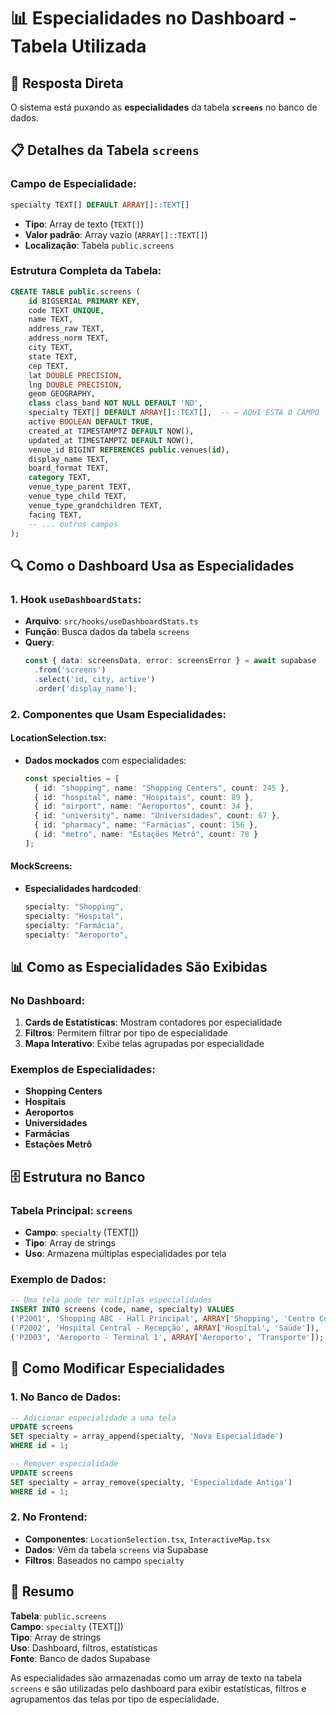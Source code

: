# 📊 Especialidades no Dashboard - Tabela Utilizada

## 🎯 **Resposta Direta**

O sistema está puxando as **especialidades** da tabela **`screens`** no banco de dados.

## 📋 **Detalhes da Tabela `screens`**

### **Campo de Especialidade**:
```sql
specialty TEXT[] DEFAULT ARRAY[]::TEXT[]
```

- **Tipo**: Array de texto (`TEXT[]`)
- **Valor padrão**: Array vazio (`ARRAY[]::TEXT[]`)
- **Localização**: Tabela `public.screens`

### **Estrutura Completa da Tabela**:
```sql
CREATE TABLE public.screens (
    id BIGSERIAL PRIMARY KEY,
    code TEXT UNIQUE,
    name TEXT,
    address_raw TEXT,
    address_norm TEXT,
    city TEXT,
    state TEXT,
    cep TEXT,
    lat DOUBLE PRECISION,
    lng DOUBLE PRECISION,
    geom GEOGRAPHY,
    class class_band NOT NULL DEFAULT 'ND',
    specialty TEXT[] DEFAULT ARRAY[]::TEXT[],  -- ← AQUI ESTÁ O CAMPO
    active BOOLEAN DEFAULT TRUE,
    created_at TIMESTAMPTZ DEFAULT NOW(),
    updated_at TIMESTAMPTZ DEFAULT NOW(),
    venue_id BIGINT REFERENCES public.venues(id),
    display_name TEXT,
    board_format TEXT,
    category TEXT,
    venue_type_parent TEXT,
    venue_type_child TEXT,
    venue_type_grandchildren TEXT,
    facing TEXT,
    -- ... outros campos
);
```

## 🔍 **Como o Dashboard Usa as Especialidades**

### **1. Hook `useDashboardStats`**:
- **Arquivo**: `src/hooks/useDashboardStats.ts`
- **Função**: Busca dados da tabela `screens`
- **Query**: 
  ```typescript
  const { data: screensData, error: screensError } = await supabase
    .from('screens')
    .select('id, city, active')
    .order('display_name');
  ```

### **2. Componentes que Usam Especialidades**:

#### **LocationSelection.tsx**:
- **Dados mockados** com especialidades:
  ```typescript
  const specialties = [
    { id: "shopping", name: "Shopping Centers", count: 245 },
    { id: "hospital", name: "Hospitais", count: 89 },
    { id: "airport", name: "Aeroportos", count: 34 },
    { id: "university", name: "Universidades", count: 67 },
    { id: "pharmacy", name: "Farmácias", count: 156 },
    { id: "metro", name: "Estações Metrô", count: 78 }
  ];
  ```

#### **MockScreens**:
- **Especialidades hardcoded**:
  ```typescript
  specialty: "Shopping",
  specialty: "Hospital", 
  specialty: "Farmácia",
  specialty: "Aeroporto",
  ```

## 📊 **Como as Especialidades São Exibidas**

### **No Dashboard**:
1. **Cards de Estatísticas**: Mostram contadores por especialidade
2. **Filtros**: Permitem filtrar por tipo de especialidade
3. **Mapa Interativo**: Exibe telas agrupadas por especialidade

### **Exemplos de Especialidades**:
- **Shopping Centers**
- **Hospitais**
- **Aeroportos**
- **Universidades**
- **Farmácias**
- **Estações Metrô**

## 🗄️ **Estrutura no Banco**

### **Tabela Principal**: `screens`
- **Campo**: `specialty` (TEXT[])
- **Tipo**: Array de strings
- **Uso**: Armazena múltiplas especialidades por tela

### **Exemplo de Dados**:
```sql
-- Uma tela pode ter múltiplas especialidades
INSERT INTO screens (code, name, specialty) VALUES 
('P2001', 'Shopping ABC - Hall Principal', ARRAY['Shopping', 'Centro Comercial']),
('P2002', 'Hospital Central - Recepção', ARRAY['Hospital', 'Saúde']),
('P2003', 'Aeroporto - Terminal 1', ARRAY['Aeroporto', 'Transporte']);
```

## 🔧 **Como Modificar Especialidades**

### **1. No Banco de Dados**:
```sql
-- Adicionar especialidade a uma tela
UPDATE screens 
SET specialty = array_append(specialty, 'Nova Especialidade')
WHERE id = 1;

-- Remover especialidade
UPDATE screens 
SET specialty = array_remove(specialty, 'Especialidade Antiga')
WHERE id = 1;
```

### **2. No Frontend**:
- **Componentes**: `LocationSelection.tsx`, `InteractiveMap.tsx`
- **Dados**: Vêm da tabela `screens` via Supabase
- **Filtros**: Baseados no campo `specialty`

## 📝 **Resumo**

**Tabela**: `public.screens`  
**Campo**: `specialty` (TEXT[])  
**Tipo**: Array de strings  
**Uso**: Dashboard, filtros, estatísticas  
**Fonte**: Banco de dados Supabase  

As especialidades são armazenadas como um array de texto na tabela `screens` e são utilizadas pelo dashboard para exibir estatísticas, filtros e agrupamentos das telas por tipo de especialidade.

